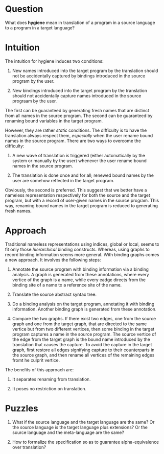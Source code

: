 # Question

What does **hygiene** mean in translation of a program in a source language to
a program in a target language?

# Intuition

The intuition for hygiene induces two conditions:

1. New names introduced into the target program by the translation should not
be accidentally captured by bindings introduced in the source program by the
user.

2. New bindings introduced into the target program by the translation should
not accidentally capture names introduced in the source prograam by the user.

The first can be guaranteed by generating fresh names that are distinct from
all names in the source program.  The second can be guaranteed by renaming
bound variables in the target program.

However, they are rather _static_ conditions.  The difficulty is to have the
translation always respect them, _especially_ when the user rename bound names
in the source program.  There are two ways to overcome the difficulty:

1. A new wave of translation is triggered (either automatically by the system
or manually by the user) whenever the user rename bound names in the source
program.

2. The translation is done once and for all; renewed bound names by the user
are somehow reflected in the target program.

Obviously, the second is preferred.  This suggest that we better have a
nameless representation respectively for both the source and the target
program, but with a record of user-given names in the source program.  This
way, renaming bound names in the target program is reduced to generating fresh
names.

# Approach

Traditional nameless representations using indices, global or local, seems to
fit only those _hierarchical_ binding constructs.  Whereas, using graphs to
record binding information seems more general.  With binding graphs comes a
new approach.  It involves the following steps:

1. Annotate the source program with binding information via a binding
analysis.  A graph is generated from these annotations, where every vertice of
the graph is a name, while every eadge directs from the binding site of a name
to a reference site of the name.

2. Translate the source abstract syntax tree.

3. Do a binding analysis on the target program, annotating it with binding
information.  Another binding graph is generated from these annotation.

4. Compare the two graphs.  If there exist two edges, one from the source
graph and one from the target graph, that are directed to the same vertice but
from two different vertices, then some binding in the target program captures
a name in the source program.  The source vertice of the edge from the target
graph is the bound name introduced by the translation that causes the capture.
To avoid the capture in the target graph, first restore all edges signifying
capture to their counterparts in the source graph, and then rename all
vertices of the remaining edges fromt he culprit vertice.

The benefits of this approach are:

1. It separates renaming from translation.

2. It poses no restriction on translation.

# Puzzles

1. What if the source language and the target language are the same?  Or the
source language is the target language plus extensions?  Or the source
language and the meta-language are the same?

2. How to formalize the specification so as to guarantee alpha-equivalence
over translation?

